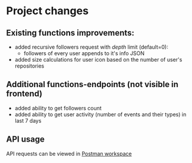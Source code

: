# Project changes

## Existing functions improvements:

- added recursive followers request with _depth_ limit (default=0):
  - followers of every user appends to it's info JSON
- added size calculations for user icon based on the number of user's repositories

## Additional functions-endpoints (not visible in frontend)

[//]: # (TODO Additional functions)

- added ability to get followers count 
- added ability to get user activity (number of events and their types) in last 7 days

## API usage

[//]: # (FIXME declare requests in postman)

API requests can be viewed in [Postman workspace](https://www.postman.com/professornikson/minilab224-morshchinin/overview)